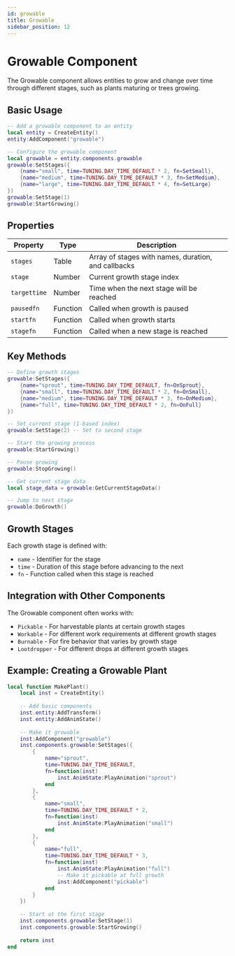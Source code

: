 ```yaml
---
id: growable
title: Growable
sidebar_position: 12
---
```


# Growable Component

The Growable component allows entities to grow and change over time through different stages, such as plants maturing or trees growing.

## Basic Usage

```lua
-- Add a growable component to an entity
local entity = CreateEntity()
entity:AddComponent("growable")

-- Configure the growable component
local growable = entity.components.growable
growable:SetStages({
    {name="small", time=TUNING.DAY_TIME_DEFAULT * 2, fn=SetSmall},
    {name="medium", time=TUNING.DAY_TIME_DEFAULT * 3, fn=SetMedium},
    {name="large", time=TUNING.DAY_TIME_DEFAULT * 4, fn=SetLarge}
})
growable:SetStage(1)
growable:StartGrowing()
```

## Properties

| Property | Type | Description |
|----------|------|-------------|
| `stages` | Table | Array of stages with names, duration, and callbacks |
| `stage` | Number | Current growth stage index |
| `targettime` | Number | Time when the next stage will be reached |
| `pausedfn` | Function | Called when growth is paused |
| `startfn` | Function | Called when growth starts |
| `stagefn` | Function | Called when a new stage is reached |

## Key Methods

```lua
-- Define growth stages
growable:SetStages({
    {name="sprout", time=TUNING.DAY_TIME_DEFAULT, fn=OnSprout},
    {name="small", time=TUNING.DAY_TIME_DEFAULT * 2, fn=OnSmall},
    {name="medium", time=TUNING.DAY_TIME_DEFAULT * 3, fn=OnMedium},
    {name="full", time=TUNING.DAY_TIME_DEFAULT * 2, fn=OnFull}
})

-- Set current stage (1-based index)
growable:SetStage(2) -- Set to second stage

-- Start the growing process
growable:StartGrowing()

-- Pause growing
growable:StopGrowing()

-- Get current stage data
local stage_data = growable:GetCurrentStageData()

-- Jump to next stage
growable:DoGrowth()
```

## Growth Stages

Each growth stage is defined with:
- `name` - Identifier for the stage
- `time` - Duration of this stage before advancing to the next
- `fn` - Function called when this stage is reached

## Integration with Other Components

The Growable component often works with:

- `Pickable` - For harvestable plants at certain growth stages
- `Workable` - For different work requirements at different growth stages
- `Burnable` - For fire behavior that varies by growth stage
- `Lootdropper` - For different drops at different growth stages

## Example: Creating a Growable Plant

```lua
local function MakePlant()
    local inst = CreateEntity()
    
    -- Add basic components
    inst.entity:AddTransform()
    inst.entity:AddAnimState()
    
    -- Make it growable
    inst:AddComponent("growable")
    inst.components.growable:SetStages({
        {
            name="sprout", 
            time=TUNING.DAY_TIME_DEFAULT, 
            fn=function(inst) 
                inst.AnimState:PlayAnimation("sprout")
            end
        },
        {
            name="small", 
            time=TUNING.DAY_TIME_DEFAULT * 2, 
            fn=function(inst) 
                inst.AnimState:PlayAnimation("small")
            end
        },
        {
            name="full", 
            time=TUNING.DAY_TIME_DEFAULT * 3, 
            fn=function(inst) 
                inst.AnimState:PlayAnimation("full")
                -- Make it pickable at full growth
                inst:AddComponent("pickable")
            end
        }
    })
    
    -- Start at the first stage
    inst.components.growable:SetStage(1)
    inst.components.growable:StartGrowing()
    
    return inst
end
``` 